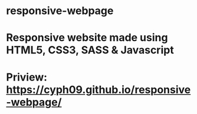 # responsive-webpage
# Responsive website made using HTML5, CSS3, SASS &amp; Javascript
# Priview: https://cyph09.github.io/responsive-webpage/
